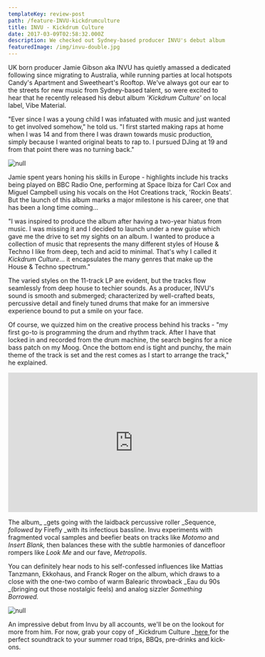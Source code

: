 ```yaml
---
templateKey: review-post
path: /feature-INVU-kickdrumculture
title: INVU - Kickdrum Culture
date: 2017-03-09T02:58:32.000Z
description: We checked out Sydney-based producer INVU's debut album
featuredImage: /img/invu-double.jpg
---
```

UK born producer Jamie Gibson aka INVU has quietly amassed a dedicated following since migrating to Australia, while running parties at local hotspots Candy's Apartment and Sweetheart's Rooftop.  We've always got our ear to the streets for new music from Sydney-based talent, so were excited to hear that he  recently released his debut album _'Kickdrum Culture'_ on local label, Vibe Material.

"Ever since I was a young child I was infatuated with music and just wanted to get involved somehow," he told us. "I first started making raps at home when I was 14 and from there I was drawn towards music production, simply because I wanted original beats to rap to. I pursued DJing at 19 and from that point there was no turning back."

![null](/img/kickdrumculture.jpg)

Jamie spent years honing his skills in Europe - highlights include his tracks being played on BBC Radio One, performing at Space Ibiza for Carl Cox and Miguel Campbell using his vocals on the Hot Creations track, 'Rockin Beats'. But the launch of this album marks a major milestone is his career, one that has been a long time coming...

"I was inspired to produce the album after having a two-year hiatus from music. I was missing it and I decided to launch under a new guise which gave me the drive to set my sights on an album. I wanted to produce a collection of music that represents the many different styles of House & Techno I like from deep, tech and acid to minimal. That's why I called it _Kickdrum Culture_... it encapsulates the many genres that make up the House & Techno spectrum."

The varied styles on the 11-track LP are evident, but the tracks flow seamlessly from deep house to techier sounds. As a producer, INVU's sound is smooth and submerged; characterized by well-crafted beats, percussive detail and finely tuned drums that make for an immersive experience bound to put a smile on your face. 

Of course, we quizzed him on the creative process behind his tracks - "my first go-to is programming the drum and rhythm track. After I have that locked in and recorded from the drum machine, the search begins for a nice bass patch on my Moog. Once the bottom end is tight and punchy, the main theme of the track is set and the rest comes as I start to arrange the track," he explained. 

<iframe src="https://www.facebook.com/plugins/video.php?href=https%3A%2F%2Fwww.facebook.com%2FINVUVIBE%2Fvideos%2F2394709914091244%2F&show_text=0&width=560" width="560" height="313" style="border:none;overflow:hidden" scrolling="no" frameborder="0" allowTransparency="true" allowFullScreen="true"></iframe>

The album_ _gets going with the laidback percussive roller _Sequence, _followed by_ Firefly _with its infectious bassline.  Invu experiments with fragmented vocal samples and beefier beats on tracks like _Motomo_ and _Insert Blank,_ then balances these with the subtle harmonies of dancefloor rompers like _Look Me_ and our fave, _Metropolis_. 

You can definitely hear nods to his self-confessed influences like Mattias Tanzmann, Ekkohaus, and Franck Roger on the album, which draws to a close with the one-two combo of warm Balearic throwback _Eau du 90s _(bringing out those nostalgic feels) and analog sizzler _Something Borrowed._ 

![null](/img/invu-dj-kingscross.jpg)

An impressive debut from Invu by all accounts, we'll be on the lookout for more from him. For now, grab your copy of _Kickdrum Culture _[here ](https://www.beatport.com/release/kickdrum-culture/2714125)for the perfect soundtrack to your summer road trips, BBQs, pre-drinks and kick-ons.

